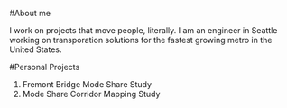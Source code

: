 #About me

I work on projects that move people, literally. I am an engineer in Seattle working on transporation solutions for the fastest growing metro in the United States.

#Personal Projects

1. Fremont Bridge Mode Share Study
2. Mode Share Corridor Mapping Study
